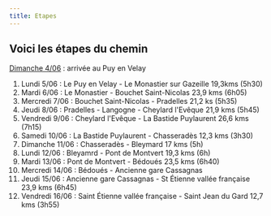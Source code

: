 ```yaml
---
title: Etapes
---
```

## Voici les étapes du chemin

<u>Dimanche 4/06</u> : arrivée au Puy en Velay
 
1. Lundi 5/06 : Le Puy en Velay - Le Monastier sur Gazeille 19,3kms (5h30)
2. Mardi 6/06 : Le Monastier -  Bouchet Saint-Nicolas 23,9 kms (6h05)
3. Mercredi 7/06 : Bouchet Saint-Nicolas - Pradelles 21,2 ks (5h35)
4. Jeudi 8/06 :  Pradelles - Langogne - Cheylard l'Evêque 21,9 kms (5h45)
5. Vendredi 9/06 : Cheylard l'Evêque - La Bastide Puylaurent 26,6 kms (7h15)
6. Samedi 10/06 : La Bastide Puylaurent - Chasseradès 12,3 kms (3h30)
7. Dimanche 11/06 : Chasseradès - Bleymard 17 kms (5h)
8. Lundi 12/06 : Bleyamrd - Pont de Montvert 19,3 kms (6h)
9. Mardi 13/06 : Pont de Montvert - Bédoués 23,5 kms (6h40)
10. Mercredi 14/06 : Bédoués - Ancienne gare Cassagnas
11. Jeudi 15/06 : Ancienne gare Cassagnas - St Étienne vallée française 23,9 kms (6h45)
12. Vendredi 16/06 : Saint Étienne vallée française  - Saint Jean du Gard 12,7 kms (3h55)